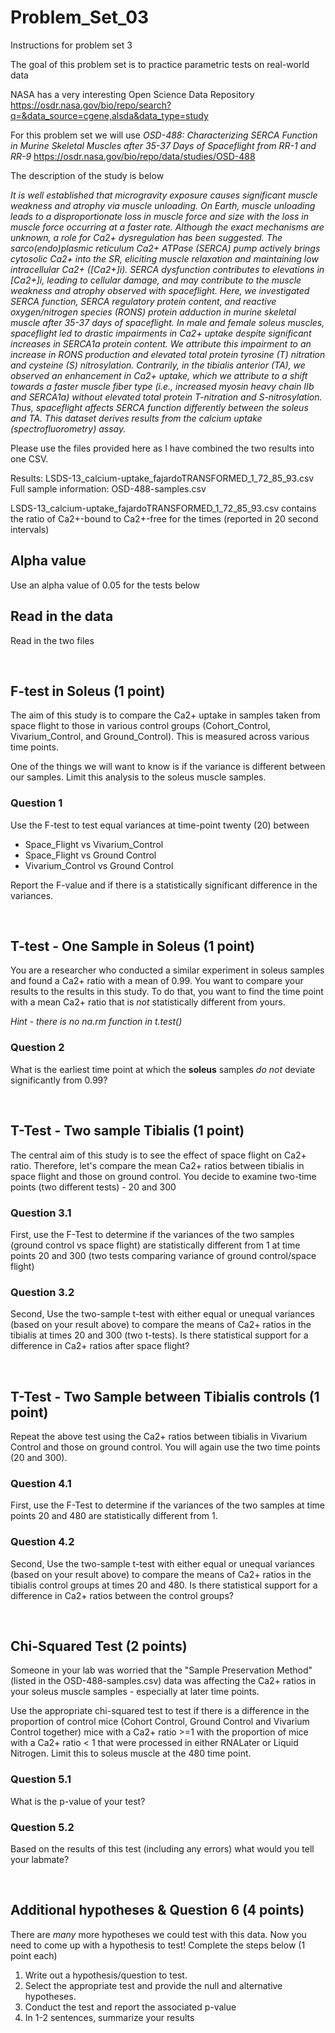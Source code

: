 # Problem_Set_03
Instructions for problem set 3

The goal of this problem set is to practice parametric tests on real-world data 

NASA has a very interesting Open Science Data Repository https://osdr.nasa.gov/bio/repo/search?q=&data_source=cgene,alsda&data_type=study

For this problem set we will use *OSD-488: Characterizing SERCA Function in Murine Skeletal Muscles after 35-37 Days of Spaceflight from RR-1 and RR-9*
https://osdr.nasa.gov/bio/repo/data/studies/OSD-488

The description of the study is below

*It is well established that microgravity exposure causes significant muscle weakness and atrophy via muscle unloading. On Earth, muscle unloading leads to a disproportionate loss in muscle force and size with the loss in muscle force occurring at a faster rate. Although the exact mechanisms are unknown, a role for Ca2+ dysregulation has been suggested. The sarco(endo)plasmic reticulum Ca2+ ATPase (SERCA) pump actively brings cytosolic Ca2+ into the SR, eliciting muscle relaxation and maintaining low intracellular Ca2+ ([Ca2+]i). SERCA dysfunction contributes to elevations in [Ca2+]i, leading to cellular damage, and may contribute to the muscle weakness and atrophy observed with spaceflight. Here, we investigated SERCA function, SERCA regulatory protein content, and reactive oxygen/nitrogen species (RONS) protein adduction in murine skeletal muscle after 35-37 days of spaceflight. In male and female soleus muscles, spaceflight led to drastic impairments in Ca2+ uptake despite significant increases in SERCA1a protein content. We attribute this impairment to an increase in RONS production and elevated total protein tyrosine (T) nitration and cysteine (S) nitrosylation. Contrarily, in the tibialis anterior (TA), we observed an enhancement in Ca2+ uptake, which we attribute to a shift towards a faster muscle fiber type (i.e., increased myosin heavy chain IIb and SERCA1a) without elevated total protein T-nitration and S-nitrosylation. Thus, spaceflight affects SERCA function differently between the soleus and TA. This dataset derives results from the calcium uptake (spectrofluorometry) assay.*


Please use the files provided here as I have combined the two results into one CSV. 

Results: LSDS-13_calcium-uptake_fajardoTRANSFORMED_1_72_85_93.csv
Full sample information: OSD-488-samples.csv

LSDS-13_calcium-uptake_fajardoTRANSFORMED_1_72_85_93.csv contains the ratio of Ca2+-bound to Ca2+-free for the times (reported in 20 second intervals) 

## Alpha value

Use an alpha value of 0.05 for the tests below

## Read in the data

Read in the two files

&nbsp;

## F-test in Soleus (1 point)

The aim of this study is to compare the Ca2+ uptake in samples taken from space flight to those in various control groups (Cohort_Control, Vivarium_Control, and Ground_Control). This is measured across various time points. 

One of the things we will want to know is if the variance is different between our samples. Limit this analysis to the soleus muscle samples. 

### Question 1

Use the F-test to test equal variances at time-point twenty (20) between
- Space_Flight vs Vivarium_Control
- Space_Flight vs Ground Control
- Vivarium_Control vs Ground Control

Report the F-value and if there is a statistically significant difference in the variances. 

&nbsp;

## T-test - One Sample in Soleus (1 point)

You are a researcher who conducted a similar experiment in soleus samples and found a Ca2+ ratio with a mean of 0.99. You want to compare your results to the results in this study. To do that, you want to find the time point with a mean Ca2+ ratio that is _not_ statistically different from yours. 

_Hint - there is no na.rm function in t.test()_

### Question 2

What is the earliest time point at which the **soleus** samples _do not_ deviate significantly from 0.99?

&nbsp;

## T-Test - Two sample Tibialis (1 point)

The central aim of this study is to see the effect of space flight on Ca2+ ratio. Therefore, let's compare the mean Ca2+ ratios between tibialis in space flight and those on ground control. You decide to examine two-time points (two different tests) - 20 and 300

### Question 3.1

First, use the F-Test to determine if the variances of the two samples (ground control vs space flight) are statistically different from 1 at time points 20 and 300 (two tests comparing variance of ground control/space flight)

### Question 3.2 

Second, Use the two-sample t-test with either equal or unequal variances (based on your result above) to compare the means of Ca2+ ratios in the tibialis at times 20 and 300 (two t-tests). Is there statistical support for a difference in Ca2+ ratios after space flight?


&nbsp;

## T-Test - Two Sample between Tibialis controls (1 point)

Repeat the above test using the Ca2+ ratios between tibialis in Vivarium Control and those on ground control. You will again use the two time points (20 and 300).


### Question 4.1

First, use the F-Test to determine if the variances of the two samples at time points 20 and 480 are statistically different from 1. 

### Question 4.2 

Second, Use the two-sample t-test with either equal or unequal variances (based on your result above) to compare the means of Ca2+ ratios in the tibialis control groups at times 20 and 480. Is there statistical support for a difference in Ca2+ ratios between the control groups?

&nbsp;
&nbsp;

## Chi-Squared Test (2 points)

Someone in your lab was worried that the "Sample Preservation Method" (listed in the OSD-488-samples.csv) data was affecting the Ca2+ ratios in your soleus muscle samples - especially at later time points. 

Use the appropriate chi-squared test to test if there is a difference in the proportion of control mice (Cohort Control, Ground Control and Vivarium Control together) mice with a Ca2+ ratio >=1 with the proportion of mice with a Ca2+ ratio < 1 that were processed in either RNALater or Liquid Nitrogen. Limit this to soleus muscle at the 480 time point.

### Question 5.1 

What is the p-value of your test?

### Question 5.2

Based on the results of this test (including any errors) what would you tell your labmate? 

&nbsp;
&nbsp;

## Additional hypotheses & Question 6 (4 points)

There are _many_ more hypotheses we could test with this data. Now you need to come up with a hypothesis to test! Complete the steps below (1 point each)
1. Write out a hypothesis/question to test.
2. Select the appropriate test and provide the null and alternative hypotheses.
3. Conduct the test and report the associated p-value
4. In 1-2 sentences, summarize your results 

